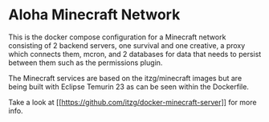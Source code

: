 # Aloha Minecraft Network

This is the docker compose configuration for a Minecraft network consisting of 2 backend servers, one survival and one creative, a proxy which connects them, mcron, and 2 databases for data that needs to persist between them such as the permissions plugin.

The Minecraft services are based on the itzg/minecraft images but are being built with Eclipse Temurin 23 as can be seen within the Dockerfile.

Take a look at [[https://github.com/itzg/docker-minecraft-server]] for more info.
